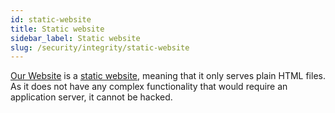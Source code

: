 ```yaml
---
id: static-website
title: Static website
sidebar_label: Static website
slug: /security/integrity/static-website
---
```


[Our Website](https://fluidattacks.com/) is a
[static website](https://en.wikipedia.org/wiki/Static_web_page),
meaning that it only serves plain HTML files.
As it does not have any complex functionality
that would require an application server,
it cannot be hacked.
